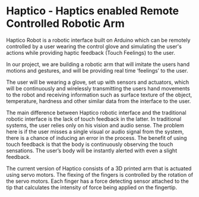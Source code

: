 # Haptico - Haptics enabled Remote Controlled Robotic Arm

Haptico Robot is a robotic interface built on Arduino which can be remotely controlled by a user wearing the control glove and simulating the user's actions while providing haptic feedback (Touch Feelings) to the user. 

In our project, we are building a robotic arm that will imitate the users hand motions and gestures, and will be providing real time ‘feelings’ to the user. 

The user will be wearing a glove, set up with sensors and actuators, which will be continuously and wirelessly transmitting the users hand movements to the robot and receiving information such as surface texture of the object, temperature, hardness and other similar data from the interface to the user.

The main difference between Haptico robotic interface and the traditional robotic interface is the lack of touch feedback in the latter. In traditional systems, the user relies only on his vision and audio sense. The problem here is if the user misses a single visual or audio signal from the system, there is a chance of inducing an error in the process. The benefit of using touch feedback is that the body is continuously observing the touch sensations. The user’s body will be instantly alerted with even a slight feedback.

The current version of  Haptico consists of a 3D printed arm that is actuated using servo motors. The flexing of the fingers is controlled by the rotation of the servo motors. Each finger has a force detecting sensor attached to the tip that calculates the intensity of force being applied on the fingertip.
